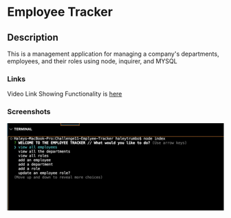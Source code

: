 # Employee Tracker

## Description

This is a management application for managing a company's departments, employees, and their roles using node, inquirer, and MYSQL

### Links

Video Link Showing Functionality is [here](./assets/employee-tracker-app-video.mp4)

### Screenshots

![Screenshot working application](./assets/Screen%20Shot%202022-12-15%20at%202.59.02%20PM.png)
